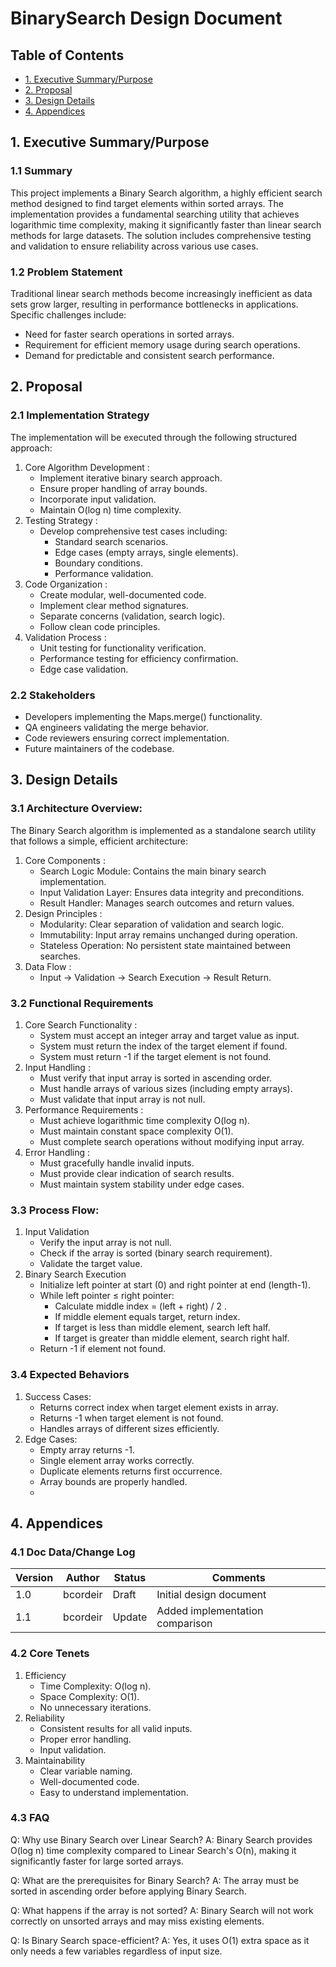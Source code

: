 # BinarySearch Design Document

## Table of Contents
- [1. Executive Summary/Purpose](#1-executive-summarypurpose)
- [2. Proposal](#2-proposal)
- [3. Design Details](#3-design-details)
- [4. Appendices](#4-appendices)

## 1. Executive Summary/Purpose

### 1.1 Summary
This project implements a Binary Search algorithm, a highly efficient search method designed to find target elements within sorted arrays. The implementation provides a 
fundamental searching utility that achieves logarithmic time complexity, making it significantly faster than linear search methods for large datasets. The solution includes 
comprehensive testing and validation to ensure reliability across various use cases.


### 1.2 Problem Statement
Traditional linear search methods become increasingly inefficient as data sets grow larger, resulting in performance bottlenecks in applications. Specific challenges include:
- Need for faster search operations in sorted arrays.
- Requirement for efficient memory usage during search operations.
- Demand for predictable and consistent search performance.

## 2. Proposal

### 2.1 Implementation Strategy
The implementation will be executed through the following structured approach:
1. Core Algorithm Development :
   - Implement iterative binary search approach.
   - Ensure proper handling of array bounds.
   - Incorporate input validation.
   - Maintain O(log n) time complexity.
2. Testing Strategy :
   - Develop comprehensive test cases including:
     - Standard search scenarios.
     - Edge cases (empty arrays, single elements).
     - Boundary conditions.
     - Performance validation.
3. Code Organization :
   - Create modular, well-documented code.
   - Implement clear method signatures.
   - Separate concerns (validation, search logic).
   - Follow clean code principles.
4. Validation Process :
   - Unit testing for functionality verification.
   - Performance testing for efficiency confirmation.
   - Edge case validation.

### 2.2 Stakeholders
- Developers implementing the Maps.merge() functionality.
- QA engineers validating the merge behavior.
- Code reviewers ensuring correct implementation.
- Future maintainers of the codebase.

## 3. Design Details

### 3.1 Architecture Overview:
The Binary Search algorithm is implemented as a standalone search utility that follows a simple, efficient architecture:
1. Core Components :
   - Search Logic Module: Contains the main binary search implementation. 
   - Input Validation Layer: Ensures data integrity and preconditions. 
   - Result Handler: Manages search outcomes and return values.
2. Design Principles :
   - Modularity: Clear separation of validation and search logic.
   - Immutability: Input array remains unchanged during operation.
   - Stateless Operation: No persistent state maintained between searches.
3. Data Flow :
   - Input → Validation → Search Execution → Result Return.

### 3.2 Functional Requirements
1. Core Search Functionality :
   - System must accept an integer array and target value as input.
   - System must return the index of the target element if found.
   - System must return -1 if the target element is not found.
2. Input Handling :
   - Must verify that input array is sorted in ascending order.
   - Must handle arrays of various sizes (including empty arrays).
   - Must validate that input array is not null.
3. Performance Requirements :
   - Must achieve logarithmic time complexity O(log n).
   - Must maintain constant space complexity O(1).
   - Must complete search operations without modifying input array.
4. Error Handling :
   - Must gracefully handle invalid inputs.
   - Must provide clear indication of search results.
   - Must maintain system stability under edge cases.


### 3.3 Process Flow:
1. Input Validation
   - Verify the input array is not null. 
   - Check if the array is sorted (binary search requirement).
   - Validate the target value.
2. Binary Search Execution
   - Initialize left pointer at start (0) and right pointer at end (length-1).
   - While left pointer ≤ right pointer:
     - Calculate middle index = (left + right) / 2 .
     - If middle element equals target, return index. 
     - If target is less than middle element, search left half. 
     - If target is greater than middle element, search right half. 
   - Return -1 if element not found.

### 3.4 Expected Behaviors
1. Success Cases:
   - Returns correct index when target element exists in array. 
   - Returns -1 when target element is not found. 
   - Handles arrays of different sizes efficiently.
2. Edge Cases:
   - Empty array returns -1. 
   - Single element array works correctly. 
   - Duplicate elements returns first occurrence.
   - Array bounds are properly handled.
   - 
## 4. Appendices

### 4.1 Doc Data/Change Log

| Version | Author   | Status | Comments                    |
|---------|----------|--------|----------------------------|
| 1.0     | bcordeir | Draft  | Initial design document    |
| 1.1     | bcordeir | Update | Added implementation comparison |

### 4.2 Core Tenets
1. Efficiency
   - Time Complexity: O(log n).
   - Space Complexity: O(1).
   - No unnecessary iterations.
2. Reliability 
   - Consistent results for all valid inputs. 
   - Proper error handling. 
   - Input validation.
3. Maintainability
   - Clear variable naming. 
   - Well-documented code. 
   - Easy to understand implementation.

### 4.3 FAQ
Q: Why use Binary Search over Linear Search?
A: Binary Search provides O(log n) time complexity compared to Linear Search's O(n), making it significantly faster for large sorted arrays.

Q: What are the prerequisites for Binary Search?
A: The array must be sorted in ascending order before applying Binary Search.

Q: What happens if the array is not sorted?
A: Binary Search will not work correctly on unsorted arrays and may miss existing elements.

Q: Is Binary Search space-efficient?
A: Yes, it uses O(1) extra space as it only needs a few variables regardless of input size.